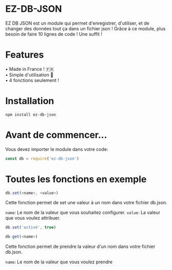 # EZ-DB-JSON
EZ DB JSON est un module qui permet d'enregistrer, d'utiliser, et de changer des données tout ça dans un fichier json !
Grâce à ce module, plus besoin de faire 10 lignes de code ! Une suffit !

# Features
• Made in France ! 🇫🇷<br/>
• Simple d'utilisation 🍃<br/>
• 4 fonctions seulement !<br/>

# Installation
```npm install ez-db-json```

# Avant de commencer...

Vous devez importer le module dans votre code:

```javascript
const db = require('ez-db-json')
```

# Toutes les fonctions en exemple

```javascript 
db.set(<name>, <value>)
```
Cette fonction permet de set une valeur à un nom dans votre fichier db.json.

`name`: Le nom de la valeur que vous souhaitez configurer.
`value`: La valeur que vous voulez attribuer.


```javascript
db.set('activé', true)
```

```javascript
db.get(<name>)
```
Cette fonction permet de prendre la valeur d'un nom dans votre fichier db.json.

`name`: Le nom de la valeur que vous voulez prendre
